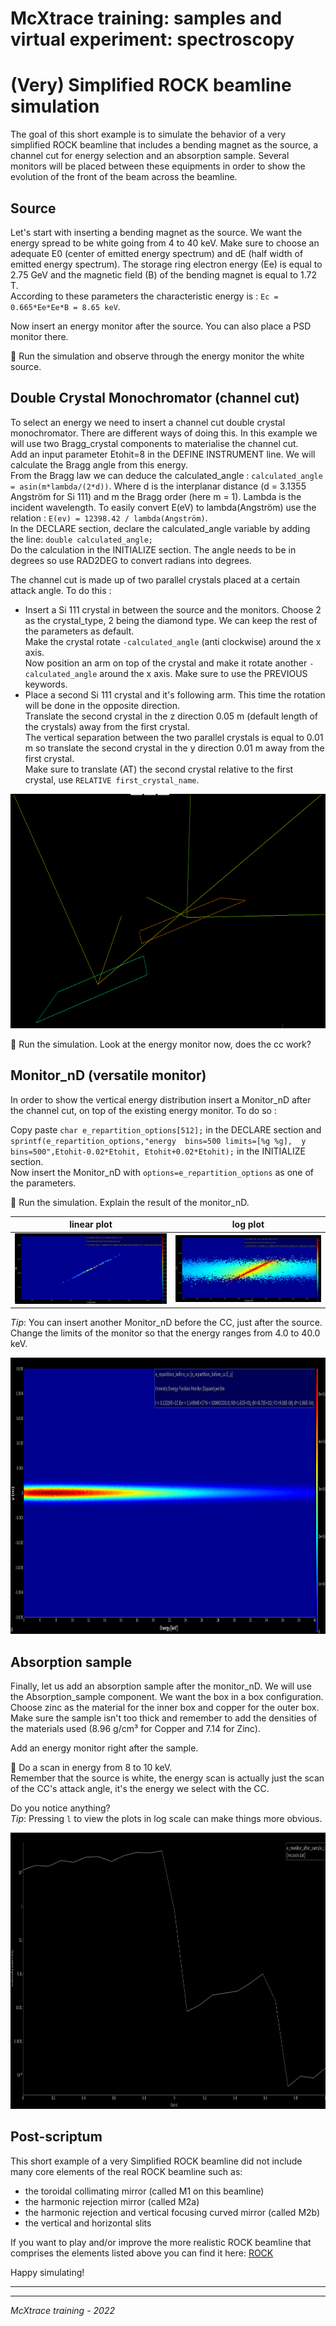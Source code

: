 # McXtrace training: samples and virtual experiment: spectroscopy

# (Very) Simplified ROCK beamline simulation 

The goal of this short example is to simulate the behavior of a very simplified ROCK beamline that includes a bending magnet as the source, a channel cut for energy selection and an absorption sample. Several monitors will be placed between these equipments in order to show the evolution of the front of the beam across the beamline.

## Source
Let's start with inserting a bending magnet as the source. We want the energy spread to be white going from 4 to 40 keV. Make sure to choose an adequate E0 (center of emitted energy spectrum) and dE (half width of emitted energy spectrum). The storage ring electron energy (Ee) is equal to 2.75 GeV and the magnetic field (B) of the bending magnet is equal to 1.72 T.  
According to these parameters the characteristic energy is : `Ec = 0.665*Ee*Ee*B = 8.65 keV`. 

Now insert an energy monitor after the source. You can also place a PSD monitor there.

:runner: Run the simulation and observe through the energy monitor the white source.

## Double Crystal Monochromator (channel cut)

To select an energy we need to insert a channel cut double crystal monochromator. There are different ways of doing this. In this example we will use two Bragg_crystal components to materialise the channel cut.  
Add an input parameter Etohit=8 in the DEFINE INSTRUMENT line. We will calculate the Bragg angle from this energy.  
From the Bragg law we can deduce the calculated_angle : `calculated_angle = asin(m*lambda/(2*d))`. Where d is the interplanar distance (d = 3.1355 Angström for Si 111) and m the Bragg order (here m = 1). Lambda is the incident wavelength. To easily convert E(eV) to lambda(Angström) use the relation : `E(ev) = 12398.42 / lambda(Angström)`.  
In the DECLARE section, declare the calculated_angle variable by adding the line: `double calculated_angle;`  
Do the calculation in the INITIALIZE section. The angle needs to be in degrees so use RAD2DEG to convert radians into degrees.

The channel cut is made up of two parallel crystals placed at a certain attack angle. To do this :
- Insert a Si 111 crystal in between the source and the monitors. Choose 2 as the crystal_type, 2 being the diamond type. We can keep the rest of the parameters as default.  
Make the crystal rotate `-calculated_angle` (anti clockwise) around the x axis.  
Now position an arm on top of the crystal and make it rotate another `-calculated_angle` around the x axis. Make sure to use the PREVIOUS keywords.
- Place a second Si 111 crystal and it's following arm. This time the rotation will be done in the opposite direction.  
Translate the second crystal in the z direction 0.05 m (default length of the crystals) away from the first crystal.  
The vertical separation between the two parallel crystals is equal to 0.01 m so translate the second crystal in the y direction 0.01 m away from the first crystal.  
Make sure to translate (AT) the second crystal relative to the first crystal, use `RELATIVE first_crystal_name`. 

<img src="images/cc.png" width="762" height="375"/>

:runner: Run the simulation. Look at the energy monitor now, does the cc work?

## Monitor_nD (versatile monitor)
In order to show the vertical energy distribution insert a Monitor_nD after the channel cut, on top of the existing energy monitor. To do so :

Copy paste `char e_repartition_options[512];` in the DECLARE section and `sprintf(e_repartition_options,"energy  bins=500 limits=[%g %g],  y  bins=500",Etohit-0.02*Etohit, Etohit+0.02*Etohit);` in the INITIALIZE section.  
Now insert the Monitor_nD with `options=e_repartition_options` as one of the parameters.

:runner: Run the simulation. Explain the result of the monitor_nD.  

linear plot              |  log plot            
:-------------------------:|:-------------------------:
![linear](images/monitor_nd_after_cc.png)  |  ![log](images/monitor_nd_after_cc_log.png) 

*Tip*: You can insert another Monitor_nD before the CC, just after the source. Change the limits of the monitor so that the energy ranges from 4.0 to 40.0 keV.

<img src="images/monitor_nd_before_cc.png" width="957" height="442"/>


## Absorption sample
Finally, let us add an absorption sample after the monitor_nD. We will use the Absorption_sample component. We want the box in a box configuration. Choose zinc as the material for the inner box and copper for the outer box. Make sure the sample isn't too thick and remember to add the densities of the materials used (8.96 g/cm³ for Copper and 7.14 for Zinc).

Add an energy monitor right after the sample.

:runner: Do a scan in energy from 8 to 10 keV.  
Remember that the source is white, the energy scan is actually just the scan of the CC's attack angle, it's the energy we select with the CC.

Do you notice anything?  
*Tip*: Pressing `l` to view the plots in log scale can make things more obvious.

<img src="images/scan_energy_emonitor_after_sample.png" width="956" height="442"/>

## Post-scriptum

This short example of a very Simplified ROCK beamline did not include many core elements of the real ROCK beamline such as:
- the toroidal collimating mirror (called M1 on this beamline) 
- the harmonic rejection mirror (called M2a) 
- the harmonic rejection and vertical focusing curved mirror (called M2b) 
- the vertical and horizontal slits 

If you want to play and/or improve the more realistic ROCK beamline that comprises the elements listed above you can find it here:  [ROCK](https://github.com/McStasMcXtrace/McCode/blob/master/mcxtrace-comps/examples/SOLEIL_ROCK.instr)

Happy simulating!

---



---
*McXtrace training - 2022*
